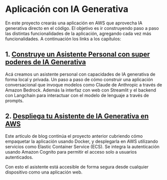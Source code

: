 # Aplicación con IA Generativa

En este proyecto crearás una aplicación en AWS que aprovecha IA generativa directo en el código. El objetivo es ir construyendo paso a paso las distintas funcionalidades de la aplicación, agregando cada vez más funcionalidades. A continuación los links a los capítulos:

## 1. [Construye un Asistente Personal con super poderes de IA Generativa](./01-personal-assistant/readme.md)

Acá creamos un asistente personal con capacidades de IA generativa de forma local y privada. Un paso a paso de cómo construir una aplicación conversacional que invoque modelos como Claude de Anthropic a través de Amazon Bedrock. Además  la interfaz con web con Streamlit y el backend con Langchain para interactuar con el modelo de lenguaje a través de prompts. 




## 2. [Despliega tu Asistente de IA Generativa en AWS](/02-personal-assistant-ecs/README.md)

Este artículo de blog continúa el proyecto  anterior cubriendo cómo empaquetar la aplicación usando Docker, y desplegarla en AWS utilizando servicios como Elastic Container Service (ECS). Se integra la autenticación usando Amazon Cognito para permitir el acceso solo a usuarios autenticados.

Con esto el asistente está accesible de forma segura desde cualquier dispositivo como una aplicación web. 
